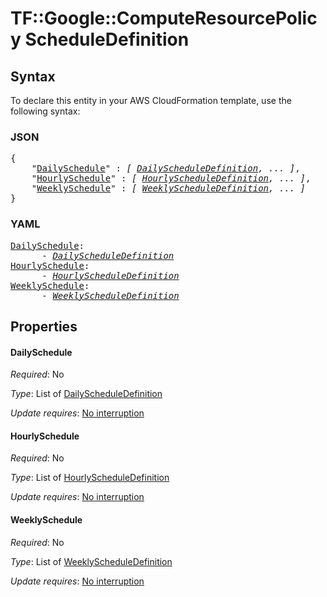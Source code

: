 # TF::Google::ComputeResourcePolicy ScheduleDefinition

## Syntax

To declare this entity in your AWS CloudFormation template, use the following syntax:

### JSON

<pre>
{
    "<a href="#dailyschedule" title="DailySchedule">DailySchedule</a>" : <i>[ <a href="dailyscheduledefinition.md">DailyScheduleDefinition</a>, ... ]</i>,
    "<a href="#hourlyschedule" title="HourlySchedule">HourlySchedule</a>" : <i>[ <a href="hourlyscheduledefinition.md">HourlyScheduleDefinition</a>, ... ]</i>,
    "<a href="#weeklyschedule" title="WeeklySchedule">WeeklySchedule</a>" : <i>[ <a href="weeklyscheduledefinition.md">WeeklyScheduleDefinition</a>, ... ]</i>
}
</pre>

### YAML

<pre>
<a href="#dailyschedule" title="DailySchedule">DailySchedule</a>: <i>
      - <a href="dailyscheduledefinition.md">DailyScheduleDefinition</a></i>
<a href="#hourlyschedule" title="HourlySchedule">HourlySchedule</a>: <i>
      - <a href="hourlyscheduledefinition.md">HourlyScheduleDefinition</a></i>
<a href="#weeklyschedule" title="WeeklySchedule">WeeklySchedule</a>: <i>
      - <a href="weeklyscheduledefinition.md">WeeklyScheduleDefinition</a></i>
</pre>

## Properties

#### DailySchedule

_Required_: No

_Type_: List of <a href="dailyscheduledefinition.md">DailyScheduleDefinition</a>

_Update requires_: [No interruption](https://docs.aws.amazon.com/AWSCloudFormation/latest/UserGuide/using-cfn-updating-stacks-update-behaviors.html#update-no-interrupt)

#### HourlySchedule

_Required_: No

_Type_: List of <a href="hourlyscheduledefinition.md">HourlyScheduleDefinition</a>

_Update requires_: [No interruption](https://docs.aws.amazon.com/AWSCloudFormation/latest/UserGuide/using-cfn-updating-stacks-update-behaviors.html#update-no-interrupt)

#### WeeklySchedule

_Required_: No

_Type_: List of <a href="weeklyscheduledefinition.md">WeeklyScheduleDefinition</a>

_Update requires_: [No interruption](https://docs.aws.amazon.com/AWSCloudFormation/latest/UserGuide/using-cfn-updating-stacks-update-behaviors.html#update-no-interrupt)

